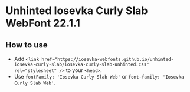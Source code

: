 # Unhinted Iosevka Curly Slab WebFont 22.1.1

## How to use

- Add `<link href="https://iosevka-webfonts.github.io/unhinted-iosevka-curly-slab/iosevka-curly-slab-unhinted.css" rel="stylesheet" />` to your `<head>`.
- Use `fontFamily: 'Iosevka Curly Slab Web'` or `font-family: 'Iosevka Curly Slab Web'`.
